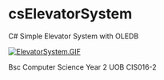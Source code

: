 # csElevatorSystem
C# Simple Elevator System with OLEDB



[![ElevatorSystem.GIF](https://i.imgur.com/cnGmPyi.gif)]()


















Bsc Computer Science Year 2 UOB CIS016-2

